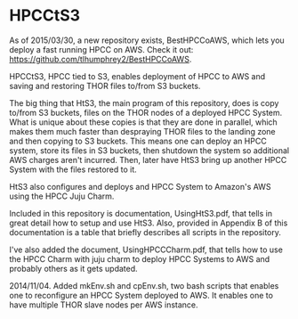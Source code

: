 HPCCtS3
=======

As of 2015/03/30, a new repository exists, BestHPCCoAWS, which lets you deploy a fast running HPCC on AWS. Check it out: https://github.com/tlhumphrey2/BestHPCCoAWS.

HPCCtS3, HPCC tied to S3, enables deployment of HPCC to AWS and saving and restoring THOR files to/from S3 buckets.

The big thing that HtS3, the main program of this repository, does is copy to/from S3 buckets, files on the THOR nodes of a deployed HPCC System. What is unique about these copies is that they are done in parallel, which makes them much faster than despraying THOR files to the landing zone and then copying to S3 buckets. This means one can deploy an HPCC system, store its files in S3 buckets, then shutdown the system so additional AWS charges aren't incurred. Then, later have HtS3 bring up another HPCC System with the files restored to it. 

HtS3 also configures and deploys and HPCC System to Amazon's AWS using the HPCC Juju Charm.

Included in this repository is documentation, UsingHtS3.pdf, that tells in great detail how to setup and use HtS3. Also, provided in Appendix B of this documentation is a table that briefly describes all scripts in the repository.

I've also added the document, UsingHPCCCharm.pdf, that tells how to use the HPCC Charm with juju charm to deploy HPCC Systems to AWS and probably others as it gets updated.

2014/11/04. Added mkEnv.sh and cpEnv.sh, two bash scripts that enables one to reconfigure an HPCC System deployed to AWS. It enables one to have multiple THOR slave nodes per AWS instance.

